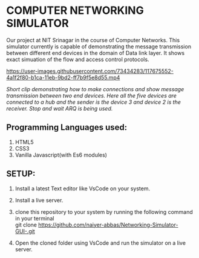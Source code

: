 # **COMPUTER NETWORKING SIMULATOR**  
Our project at NIT Srinagar in the course of Computer Networks. This simulator currently is capable of demonstrating the message transmission between different end devices in the domain of Data link layer. It shows exact simuation of the flow and access control protocols.


https://user-images.githubusercontent.com/73434283/117675552-4a1f2f80-b1ca-11eb-9bd2-ff7b9f5e8d55.mp4
<p>
  <em> Short clip demonstrating how to make connections and show message transmission between two end devices. Here all the five devices are connected to a hub and the sender is the device 3 and device 2 is the receiver. Stop and wait ARQ is being used. </em>
</p>  

## Programming Languages used:  
1. HTML5
2. CSS3
3. Vanilla Javascript(with Es6 modules)
  
## SETUP:  

1. Install a latest Text editor like VsCode on your system.
2. Install a live server.
3. clone this repository to your system by running the following command in your terminal  
    git clone https://github.com/naiyer-abbas/Networking-Simulator-GUI-.git

4. Open the cloned folder using VsCode and run the simulator on a live server.
